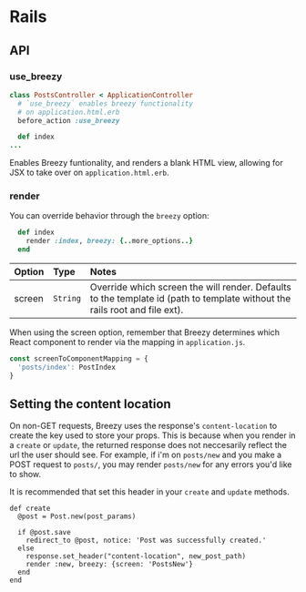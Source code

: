 # Rails

## API

### use\_breezy

```ruby
class PostsController < ApplicationController
  # `use_breezy` enables breezy functionality
  # on application.html.erb
  before_action :use_breezy

  def index
...
```

Enables Breezy funtionality, and renders a blank HTML view, allowing for JSX to take over on `application.html.erb`.

### render

You can override behavior through the `breezy` option:

```ruby
  def index
    render :index, breezy: {..more_options..}
  end
```

| Option | Type | Notes |
| :--- | :--- | :--- |
| screen | `String` | Override which screen the will render. Defaults to the template id \(path to template without the rails root and file ext\). |

When using the screen option, remember that Breezy determines which React component to render via the mapping in `application.js`.

```javascript
const screenToComponentMapping = {
  'posts/index': PostIndex
}
```

## Setting the content location

On non-GET requests, Breezy uses the response's `content-location` to create the key used to store your props. This is because when you render in a `create` or `update`, the returned response does not neccesarily reflect the url the user should see. For example, if i'm on `posts/new` and you make a POST request to `posts/`, you may render `posts/new` for any errors you'd like to show.

It is recommended that set this header in your `create` and `update` methods.

```text
def create
  @post = Post.new(post_params)

  if @post.save
    redirect_to @post, notice: 'Post was successfully created.'
  else
    response.set_header("content-location", new_post_path)
    render :new, breezy: {screen: 'PostsNew'}
  end
end
```


